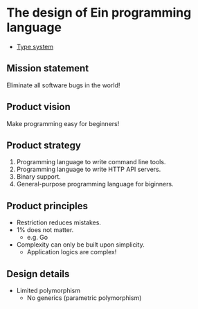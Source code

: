 # The design of Ein programming language

- [Type system](type_system.md)

## Mission statement

Eliminate all software bugs in the world!

## Product vision

Make programming easy for beginners!

## Product strategy

1. Programming language to write command line tools.
1. Programming language to write HTTP API servers.
1. Binary support.
1. General-purpose programming language for biginners.

## Product principles

- Restriction reduces mistakes.
- 1% does not matter.
  - e.g. Go
- Complexity can only be built upon simplicity.
  - Application logics are complex!

## Design details

- Limited polymorphism
  - No generics (parametric polymorphism)
